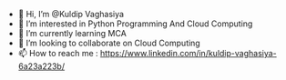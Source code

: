- 👋 Hi, I’m @Kuldip Vaghasiya 
- 👀 I’m interested in Python Programming And Cloud Computing 
- 🌱 I’m currently learning MCA
- 💞️ I’m looking to collaborate on Cloud Computing 
- 📫 How to reach me : https://www.linkedin.com/in/kuldip-vaghasiya-6a23a223b/

